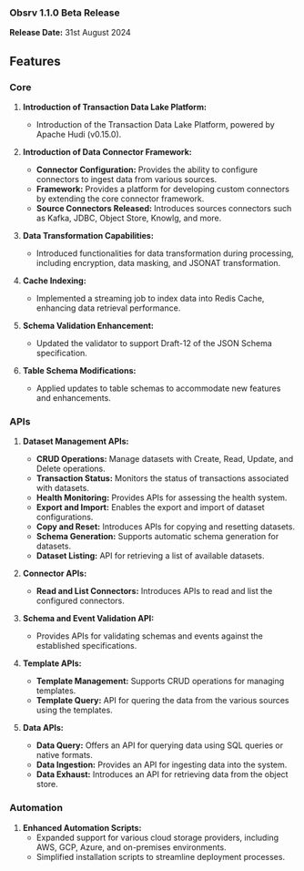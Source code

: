 ### **Obsrv 1.1.0 Beta Release**  
**Release Date:** 31st August 2024

## **Features**

### **Core**

1. **Introduction of Transaction Data Lake Platform:**  
   - Introduction of the Transaction Data Lake Platform, powered by Apache Hudi (v0.15.0).

2. **Introduction of Data Connector Framework:**  
   - **Connector Configuration:** Provides the ability to configure connectors to ingest data from various sources.  
   - **Framework:** Provides a platform for developing custom connectors by extending the core connector framework.  
   - **Source Connectors Released:** Introduces sources connectors such as Kafka, JDBC, Object Store, Knowlg, and more.

3. **Data Transformation Capabilities:**  
   - Introduced functionalities for data transformation during processing, including encryption, data masking, and JSONAT transformation.

4. **Cache Indexing:**  
   - Implemented a streaming job to index data into Redis Cache, enhancing data retrieval performance.

5. **Schema Validation Enhancement:**  
   - Updated the validator to support Draft-12 of the JSON Schema specification.

6. **Table Schema Modifications:**  
   - Applied updates to table schemas to accommodate new features and enhancements.

### **APIs**

1. **Dataset Management APIs:**  
   - **CRUD Operations:** Manage datasets with Create, Read, Update, and Delete operations.
   - **Transaction Status:** Monitors the status of transactions associated with datasets.  
   - **Health Monitoring:** Provides APIs for assessing the health system.  
   - **Export and Import:** Enables the export and import of dataset configurations.  
   - **Copy and Reset:** Introduces APIs for copying and resetting datasets.  
   - **Schema Generation:** Supports automatic schema generation for datasets.  
   - **Dataset Listing:** API for retrieving a list of available datasets.

2. **Connector APIs:**  
   - **Read and List Connectors:** Introduces APIs to read and list the configured connectors.

3. **Schema and Event Validation API:**  
   - Provides APIs for validating schemas and events against the established specifications.

4. **Template APIs:**  
   - **Template Management:** Supports CRUD operations for managing templates.  
   - **Template Query:** API for quering the data from the various sources using the templates.

5. **Data APIs:**  
   - **Data Query:** Offers an API for querying data using SQL queries or native formats.  
   - **Data Ingestion:** Provides an API for ingesting data into the system.  
   - **Data Exhaust:** Introduces an API for retrieving data from the object store.

### **Automation**

1. **Enhanced Automation Scripts:**  
   - Expanded support for various cloud storage providers, including AWS, GCP, Azure, and on-premises environments.  
   - Simplified installation scripts to streamline deployment processes.